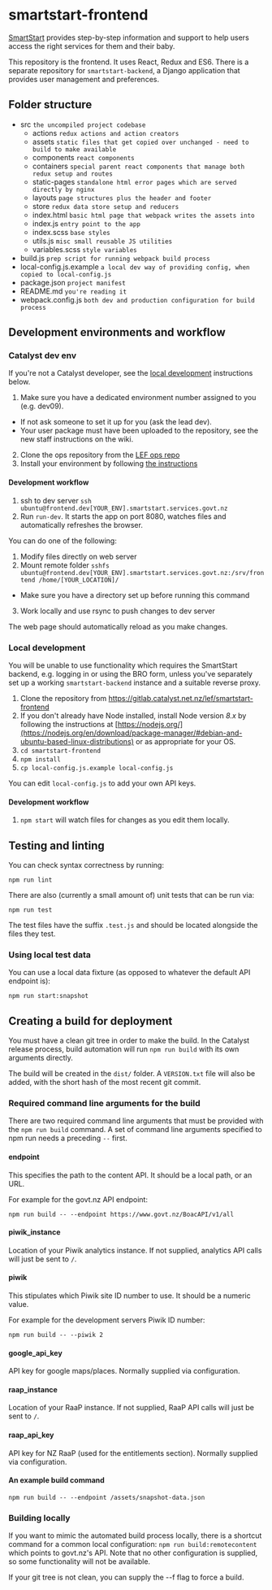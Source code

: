 # smartstart-frontend

[SmartStart](https://smartstart.services.govt.nz) provides step-by-step
information and support to help users access the right services for them and
their baby.

This repository is the frontend. It uses React, Redux and ES6. There is a
separate repository for `smartstart-backend`, a Django application that provides
user management and preferences.

## Folder structure

- src `the uncompiled project codebase`
  - actions `redux actions and action creators`
  - assets `static files that get copied over unchanged - need to build to make available`
  - components `react components`
  - containers `special parent react components that manage both redux setup and routes`
  - static-pages `standalone html error pages which are served directly by nginx`
  - layouts `page structures plus the header and footer`
  - store `redux data store setup and reducers`
  - index.html `basic html page that webpack writes the assets into`
  - index.js `entry point to the app`
  - index.scss `base styles`
  - utils.js `misc small reusable JS utilities`
  - variables.scss `style variables`
- build.js `prep script for running webpack build process`
- local-config.js.example `a local dev way of providing config, when copied to local-config.js`
- package.json `project manifest`
- README.md `you're reading it`
- webpack.config.js `both dev and production configuration for build process`

## Development environments and workflow

### Catalyst dev env

If you're not a Catalyst developer, see the [local
development](#local-development) instructions below.

1. Make sure you have a dedicated environment number assigned to you (e.g. dev09).
- If not ask someone to set it up for you (ask the lead dev).
- Your user package must have been uploaded to the repository, see the new staff instructions on the wiki.
2. Clone the ops repository from the [LEF ops
repo](https://gitlab.catalyst.net.nz/lef/ops)
3. Install your environment by following [the instructions](https://gitlab.catalyst.net.nz/lef/ops#setup-an-environment)

#### Development workflow

1. ssh to dev server `ssh ubuntu@frontend.dev[YOUR_ENV].smartstart.services.govt.nz`
2. Run `run-dev`. It starts the app on port 8080, watches files and automatically refreshes the browser.

You can do one of the following:
1. Modify files directly on web server
2. Mount remote folder `sshfs ubuntu@frontend.dev[YOUR_ENV].smartstart.services.govt.nz:/srv/frontend /home/[YOUR_LOCATION]/`
- Make sure you have a directory set up before running this command
3. Work locally and use rsync to push changes to dev server

The web page should automatically reload as you make changes.

### Local development

You will be unable to use functionality which requires the SmartStart backend,
e.g. logging in or using the BRO form, unless you've separately set up a working
`smartstart-backend` instance and a suitable reverse proxy.

1. Clone the repository from https://gitlab.catalyst.net.nz/lef/smartstart-frontend
2. If you don't already have Node installed, install Node version *8.x* by following the instructions at [https://nodejs.org/](https://nodejs.org/en/download/package-manager/#debian-and-ubuntu-based-linux-distributions) or as appropriate for your OS.
3. `cd smartstart-frontend`
4. `npm install`
5. `cp local-config.js.example local-config.js`

You can edit `local-config.js` to add your own API keys.

#### Development workflow

1. `npm start` will watch files for changes as you edit them locally.

## Testing and linting

You can check syntax correctness by running:

`npm run lint`

There are also (currently a small amount of) unit tests that can be run via:

`npm run test`

The test files have the suffix `.test.js` and should be located alongside the
files they test.

### Using local test data

You can use a local data fixture (as opposed to whatever the default API endpoint
is):

`npm run start:snapshot`

## Creating a build for deployment

You must have a clean git tree in order to make the build. In the Catalyst
release process, build automation will run `npm run build` with its own
arguments directly.

The build will be created in the `dist/` folder. A `VERSION.txt` file will also
be added, with the short hash of the most recent git commit.

### Required command line arguments for the build

There are two required command line arguments that must be provided with the
`npm run build` command. A set of command line arguments specified to npm run
needs a preceding ` -- ` first.

#### endpoint

This specifies the path to the content API. It should be a local path, or an
URL.

For example for the govt.nz API endpoint:

`npm run build -- --endpoint https://www.govt.nz/BoacAPI/v1/all`

#### piwik_instance

Location of your Piwik analytics instance. If not supplied, analytics API calls
will just be sent to `/`.

#### piwik

This stipulates which Piwik site ID number to use. It should be a numeric value.

For example for the development servers Piwik ID number:

`npm run build -- --piwik 2`

#### google_api_key

API key for google maps/places. Normally supplied via configuration.

#### raap_instance

Location of your RaaP instance. If not supplied, RaaP API calls
will just be sent to `/`.

#### raap_api_key

API key for NZ RaaP (used for the entitlements section). Normally supplied via
configuration.

#### An example build command

`npm run build -- --endpoint /assets/snapshot-data.json`

### Building locally

If you want to mimic the automated build process locally, there is a shortcut
command for a common local configuration: `npm run build:remotecontent` which
points to govt.nz's API. Note that no other configuration is
supplied, so some functionality will not be available.

If your git tree is not clean, you can supply the --f flag to force a build.
